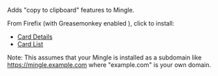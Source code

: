 Adds "copy to clipboard" features to Mingle.

From Firefix (with Greasemonkey enabled ), click to install:
* [Card Details](http://github.com/karnowski/mingle_greasemonkey_scripts/raw/master/mingle-clipboard-card-details.user.js)
* [Card List](http://github.com/karnowski/mingle_greasemonkey_scripts/raw/master/mingle-clipboard-card-list.user.js)

Note: This assumes that your Mingle is installed as a subdomain like https://mingle.example.com where "example.com" is your own domain.